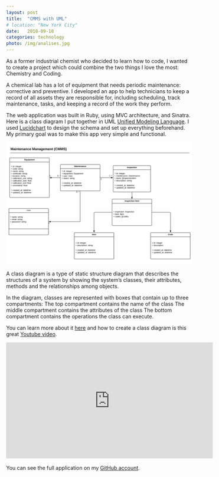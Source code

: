 ```yaml
---
layout: post
title:  "CMMS with UML"
# location: "New York City"
date:   2018-09-18 
categories: technology
photo: /img/analises.jpg
---
```

As a former industrial chemist who decided to learn how to code, I wanted to create a project which could combine the two things I love the most: Chemistry and Coding. 

A chemical lab has a lot of equipment that needs periodic maintenance: corrective and preventive. I developed an app to help technicians to keep a record of all assets they are responsible for, including scheduling, track maintenance, tasks, and keeping a record of the work they perform.  

The web application was built in Ruby, using MVC architecture, and Sinatra. Here is a class diagram I put together in UML [Unified Modeling Language](https://en.wikipedia.org/wiki/Unified_Modeling_Language). I used [Lucidchart](https://www.lucidchart.com "Lucidchart's Homepage") to design the schema and set up everything beforehand. My primary goal was to make this app very simple and functional.

![Class Diagram](/img/class_diagram.png)

A class diagram is a type of static structure diagram that describes the structures of a system by showing the system’s classes, their attributes, methods and the relationships among objects.

In the diagram, classes are represented with boxes that contain up to three compartments:
The top compartment contains the name of the class
The middle compartment contains the attributes of the class
The bottom compartment contains the operations the class can execute. 

You can learn more about it [here](https://en.wikipedia.org/wiki/Class_diagram "Wikipedia") and how to create a class diagram is this great [Youtube video](https://youtu.be/UI6lqHOVHic "Youtube"). 

<iframe width="560" height="315" src="https://www.youtube.com/embed/UI6lqHOVHic" frameborder="0" allow="accelerometer; autoplay; encrypted-media; gyroscope; picture-in-picture" allowfullscreen></iframe>

You can see the full application on my [GitHub account](https://github.com/ludaires/maintenance_management_sinatra_app "Ludmilla's GitHub"). 
